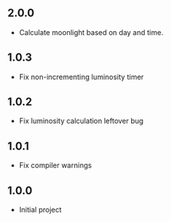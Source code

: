 ## 2.0.0
* Calculate moonlight based on day and time.

## 1.0.3
* Fix non-incrementing luminosity timer

## 1.0.2
* Fix luminosity calculation leftover bug

## 1.0.1
* Fix compiler warnings

## 1.0.0
* Initial project
